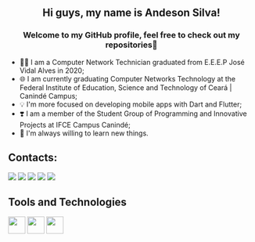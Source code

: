 ## <h2 align="center">Hi guys, my name is Andeson Silva! </h2>
<h3 align="center">Welcome to my GitHub profile, feel free to check out my repositories👋</h3>

- 👨‍💻 I am a Computer Network Technician graduated from E.E.E.P José Vidal Alves in 2020; 
- 🌐 I am currently graduating Computer Networks Technology at the Federal Institute of Education, Science and Technology of Ceará | Canindé Campus;
- 💡 I'm more focused on developing mobile apps with Dart and Flutter;
- ❣️ I am a member of the Student Group of Programming and Innovative Projects at IFCE Campus Canindé;
- 🚀 I'm always willing to learn new things.

## Contacts:

<div>
<a href="https://www.youtube.com/seu-canal-youtube-aqui" target="_blank"><img src="https://img.shields.io/badge/YouTube-FF0000?style=for-the-badge&logo=youtube&logoColor=white" target="_blank"></a>
<a href="https://instagram.com/seu-usuário-instagram-aqui" target="_blank"><img src="https://img.shields.io/badge/-Instagram-%23E4405F?style=for-the-badge&logo=instagram&logoColor=white" target="_blank"></a>
<a href="https://www.twitch.tv/seu-usuário-aqui" target="_blank"><img src="https://img.shields.io/badge/Twitch-9146FF?style=for-the-badge&logo=twitch&logoColor=white" target="_blank"></a>
<a href = "mailto:contato@seu-usuário-aqui"><img src="https://img.shields.io/badge/Gmail-D14836?style=for-the-badge&logo=gmail&logoColor=white" target="_blank"></a>
<a href="https://www.linkedin.com/in/seu-usuário-linkedln-aqui" target="_blank"><img src="https://img.shields.io/badge/-LinkedIn-%230077B5?style=for-the-badge&logo=linkedin&logoColor=white" target="_blank"></a>   
</div>

## Tools and Technologies
<img src="https://cdn.jsdelivr.net/gh/devicons/devicon/icons/git/git-original.svg" width="35" height="35"/> <img src="https://cdn.jsdelivr.net/gh/devicons/devicon/icons/flutter/flutter-original.svg"  width="35" height="35"/> <img src="https://cdn.jsdelivr.net/gh/devicons/devicon/icons/dart/dart-original.svg"  width="35" height="35" />





